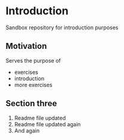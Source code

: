 # Introduction
Sandbox repository for introduction purposes

## Motivation
Serves the purpose of

  * exercises
  * introduction
  * more exercises
  
## Section three
  1. Readme file updated
  2. Readme file updated again
  3. And again
  

